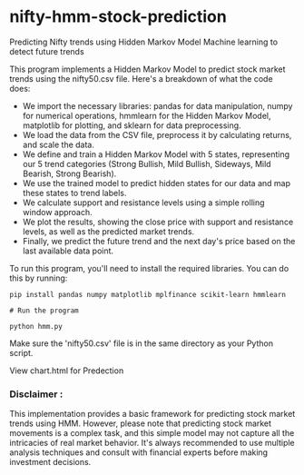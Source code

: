 # nifty-hmm-stock-prediction
Predicting Nifty trends using Hidden Markov Model Machine learning to detect future trends

This program implements a Hidden Markov Model to predict stock market trends using the nifty50.csv file. Here's a breakdown of what the code does:

- We import the necessary libraries: pandas for data manipulation, numpy for numerical operations, hmmlearn for the Hidden Markov Model, matplotlib for plotting, and sklearn for data preprocessing.
- We load the data from the CSV file, preprocess it by calculating returns, and scale the data.
- We define and train a Hidden Markov Model with 5 states, representing our 5 trend categories (Strong Bullish, Mild Bullish, Sideways, Mild Bearish, Strong Bearish).
- We use the trained model to predict hidden states for our data and map these states to trend labels.
- We calculate support and resistance levels using a simple rolling window approach.
- We plot the results, showing the close price with support and resistance levels, as well as the predicted market trends.
- Finally, we predict the future trend and the next day's price based on the last available data point.

To run this program, you'll need to install the required libraries. You can do this by running:
```
pip install pandas numpy matplotlib mplfinance scikit-learn hmmlearn

# Run the program

python hmm.py
```
Make sure the 'nifty50.csv' file is in the same directory as your Python script.

View chart.html for Predection

### Disclaimer :
This implementation provides a basic framework for predicting stock market trends using HMM. However, please note that predicting stock market movements is a complex task, and this simple model may not capture all the intricacies of real market behavior. It's always recommended to use multiple analysis techniques and consult with financial experts before making investment decisions.
